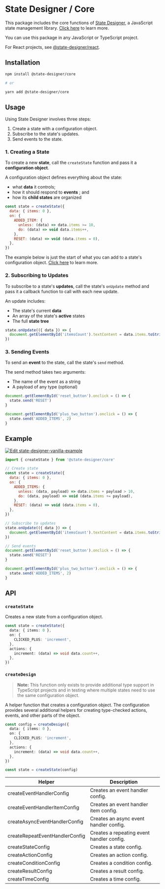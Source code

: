 # State Designer / Core

This package includes the core functions of [State Designer](https://statedesigner.com), a JavaScript state management library. [Click here](https://statedesigner.com) to learn more.

You can use this package in any JavaScript or TypeScript project.

For React projects, see [@state-designer/react](https://github.com/@state-designer/react).

## Installation

```bash
npm install @state-designer/core

# or

yarn add @state-designer/core
```

## Usage

Using State Designer involves three steps:

1. Create a state with a configuration object.
2. Subscribe to the state's updates.
3. Send events to the state.

### 1. Creating a State

To create a new **state**, call the `createState` function and pass it a **configuration object**.

A configuration object defines everything about the state:

- what **data** it controls;
- how it should respond to **events** ; and
- how its **child states** are organized

```js
const state = createState({
  data: { items: 0 },
  on: {
    ADDED_ITEM: {
      unless: (data) => data.items >= 10,
      do: (data) => void data.items++,
    },
    RESET: (data) => void (data.items = 0),
  },
})
```

The example below is just the start of what you can add to a state's configuration object. [Click here](https://statedesigner.com) to learn more.

### 2. Subscribing to Updates

To subscribe to a state's **updates**, call the state's `onUpdate` method and pass it a callback function to call with each new update.

An update includes:

- The state's current **data**
- An array of the state's **active** states
- The full **state tree**

```js
state.onUpdate(({ data }) => {
  document.getElementById('itemsCount').textContent = data.items.toString()
})
```

### 3. Sending Events

To send an **event** to the state, call the state's `send` method.

The send method takes two arguments:

- The name of the event as a string
- A payload of any type (optional)

```js
document.getElementById('reset_button').onclick = () => {
  state.send('RESET')
}

document.getElementById('plus_two_button').onclick = () => {
  state.send('ADDED_ITEMS', 2)
}
```

## Example

[![Edit state-designer-vanilla-example](https://codesandbox.io/static/img/play-codesandbox.svg)](https://codesandbox.io/s/adoring-nightingale-g7ch1?fontsize=14&hidenavigation=1&theme=dark)

```js
import { createState } from '@state-designer/core'

// Create state
const state = createState({
  data: { items: 0 },
  on: {
    ADDED_ITEMS: {
      unless: (data, payload) => data.items + payload > 10,
      do: (data, payload) => void (data.items += payload),
    },
    RESET: (data) => void (data.items = 0),
  },
})

// Subscribe to updates
state.onUpdate(({ data }) => {
  document.getElementById('itemsCount').textContent = data.items.toString()
})

// Send events
document.getElementById('reset_button').onclick = () => {
  state.send('RESET')
}

document.getElementById('plus_two_button').onclick = () => {
  state.send('ADDED_ITEMS', 2)
}
```

## API

### `createState`

Creates a new state from a configuration object.

```ts
const state = createState({
  data: { items: 0 },
  on: {
    CLICKED_PLUS: 'increment',
  },
  actions: {
    increment: (data) => void data.count++,
  },
})
```

### `createDesign`

> **Note:** This function only exists to provide additional type support in TypeScript projects and in testing where multiple states need to use the same configuration object.

A helper function that creates a configuration object. The configuration provides several additional helpers for creating type-checked actions, events, and other parts of the object.

```ts
const config = createDesign({
  data: { items: 0 },
  on: {
    CLICKED_PLUS: 'increment',
  },
  actions: {
    increment: (data) => void data.count++,
  },
})

const state = createState(config)
```

| Helper                         | Description                               |
| ------------------------------ | ----------------------------------------- |
| createEventHandlerConfig       | Creates an event handler config.          |
| createEventHandlerItemConfig   | Creates an event handler item config.     |
| createAsyncEventHandlerConfig  | Creates an async event handler config.    |
| createRepeatEventHandlerConfig | Creates a repeating event handler config. |
| createStateConfig              | Creates a state config.                   |
| createActionConfig             | Creates an action config.                 |
| createConditionConfig          | Creates a condition config.               |
| createResultConfig             | Creates a result config.                  |
| createTimeConfig               | Creates a time config.                    |
